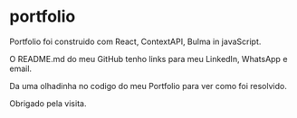 # portfolio

<p>Portfolio foi construido com React, ContextAPI, Bulma in javaScript.</> 
<p>O README.md do meu GitHub tenho links para meu LinkedIn, WhatsApp e email.</p>
<p>Da uma olhadinha no codigo do meu Portfolio para ver como foi resolvido.</> 
  <p>Obrigado pela visita.</>
